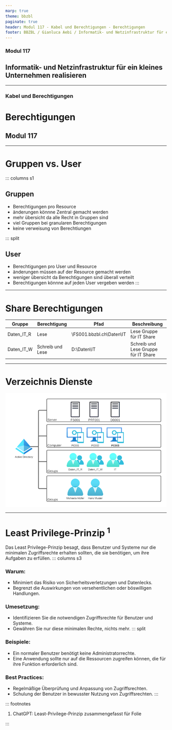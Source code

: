 ```yaml
---
marp: true
theme: bbzbl
paginate: true
header: Modul 117 - Kabel und Berechtigungen - Berechtigungen
footer: BBZBL / Gianluca Aebi / Informatik- und Netzinfrastruktur für ein kleines Unternehmen realisieren
---
```


<!-- _class: big center -->
### Modul 117
## Informatik- und Netzinfrastruktur für ein kleines Unternehmen realisieren

---

<!-- _class: big center -->
### Kabel und Berechtigungen
#  Berechtigungen
## Modul 117

---
# Gruppen vs. User

::: columns s1
## Gruppen
- Berechtigungen pro Resource
- änderungen könnne Zentral gemacht werden
- mehr übersicht da alle Recht in Gruppen sind
- viel Gruppen bei granularen Berechtigungen
- keine verweisung von Berechtiungen

::: split
## User
- Berechtigungen pro User und Resource
- änderungen müssen auf der Resource gemacht werden
- weniger übersicht da Berechtigungen sind überall verteilt
- Berechtigungen könnne auf jeden User vergeben werden
:::

---
# Share Berechtigungen
| Gruppe     | Berechtigung     | Pfad        | Beschreibung                         |
|------------|------------------|-------------|--------------------------------------|
| Daten_IT_R | Lese             | \\FS001.bbzbl.ch\Daten\IT | Lese Gruppe für IT Share|
| Daten_IT_W | Schreib und Lese | D:\Daten\IT | Schreib und Lese Gruppe für IT Share |

---
# Verzeichnis Dienste
![AD](../images/VerzeichnisDienst.png)

---
# Least Privilege-Prinzip <sup>1</sup>
Das Least Privilege-Prinzip besagt, dass Benutzer und Systeme nur die minimalen Zugriffsrechte erhalten sollten, die sie benötigen, um ihre Aufgaben zu erfüllen.
::: columns s3
### Warum:
- Minimiert das Risiko von Sicherheitsverletzungen und Datenlecks.
- Begrenzt die Auswirkungen von versehentlichen oder böswilligen Handlungen.
### Umesetzung:
- Identifizieren Sie die notwendigen Zugriffsrechte für Benutzer und Systeme.
- Gewähren Sie nur diese minimalen Rechte, nichts mehr.
::: split
### Beispiele:
- Ein normaler Benutzer benötigt keine Administratorrechte.
- Eine Anwendung sollte nur auf die Ressourcen zugreifen können, die für ihre Funktion erforderlich sind.
### Best Practices:
- Regelmäßige Überprüfung und Anpassung von Zugriffsrechten.
- Schulung der Benutzer in bewusster Nutzung von Zugriffsrechten.
:::

::: footnotes

1. ChatGPT: Least-Privilege-Prinzip zusammengefasst für Folie

:::
